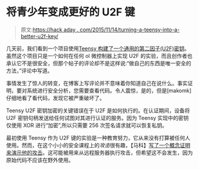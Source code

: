 # 将青少年变成更好的 U2F 键

> 原文:[https://hack aday . com/2015/11/14/turning-a-teensy-into-a-better-u2f-key/](https://hackaday.com/2015/11/14/turning-a-teensy-into-a-better-u2f-key/)

几天前，我们看到一个项目使用[Teensy 构建了一个通用的第二因子(U2F)密钥](http://hackaday.com/2015/11/09/turning-a-teensy-into-a-u2f-key/)。虽然这个项目只是一个如何在任何 ol 微控制器上实现 U2F 的实验，而且创作者也承认它不是很安全，但那个帖子的评论却不是这样说:“做自己的东西是唯一安全的方法，”评论中写道。

事情发生了惊人的转变，在博客上写评论并不意味着你知道自己在说什么。事实证明，要对系统进行安全分析，您需要查看代码。令人震惊，是的，但是[makomk]仔细地看了看代码，发现它被严重破坏了。

Teensy U2F 密钥加密的关键错误在于 U2F 是如何执行的。在认证期间，设备将 U2F 密钥句柄发送给任何试图对其进行认证的服务。因为 Teensy 实现中的密钥仅使用 XOR 进行“加密”,所以只需要 256 次签名请求就可以恢复私钥。

最初使用 Teensy 作为 U2F 键的实验是一种教育努力，它从来没有打算被任何人使用。然而，在这个小小的安全课程上的*攻击*很有趣，【马科】[写了一个概念证明来演示他的攻击](http://www.makomk.com/gitweb/index.cgi?p=u2f-suck.git;a=summary)。这可能被用来从远程服务器执行攻击，但希望这不会发生，因为原始代码不应该在野外使用。